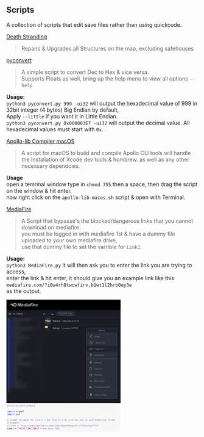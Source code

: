 ## Scripts

A collection of scripts that edit save files rather than using quickcode.

[Death Stranding](Death%20Stranding)  

> Repairs & Upgrades all Structures on the map, excluding safehouses

[pyconvert](pyconvert.py)  

> A simple script to convert Dec to Hex & vice versa.  
> Supports Floats as well, bring up the help menu to view all options `--help`

**Usage:**  
`python3 pyconvert.py 999 -ui32` will output the hexadecimal value of 999 in 32bit integer (4 bytes) Big Endian by default,  
Apply `--little` if you want it in Little Endian.  
`python3 pyconvert.py 0x000003E7 -ui32` will output the decimal value. All hexadecimal values must start with `0x`.  

[Apollo-lib Compiler macOS](apollo-lib-macos.sh)

> A script for macOS to build and compile Apollo CLI tools
> will handle the Installation of Xcode dev tools & hombrew.
> as well as any other necessary dependcies.

**Usage**  
open a temrinal window type in `chmod 755` then a space, then drag the script on the window & hit enter.  
now right click on the `apollo-lib-macos.sh` script & open with Terminal.

[MediaFire](MediaFire.py)  

> A Script that bypasse's the blocked/dangerous links that you cannot download on mediafire.  
> you must be logged in with mediafire 1st & have a dummy file uploaded to your own mediafire drive,  
> use that dummy file to set the varrible for `Link1`.

**Usage:**  
`python3 MediaFire.py` it will then ask you to enter the link you are trying to access,  
enter the link & hit enter, it should give you an example link like this `mediafire.com/?i0w4rh8twcwfirv,b1wt1l2hrb0ey3e`  
as the output.

<a href=".images/Step1.png" target="_blank">
    <img src=".images/Step1.png"" alt="Alt Text" width="300" style="display: inline-block; margin-right: 10px;"/>
</a>  
<a href=".images/Step2.png" target="_blank">
    <img src=".images/Step2.png"" alt="Alt Text" width="300" style="display: inline-block; margin-right: 10px;"/>
</a>
